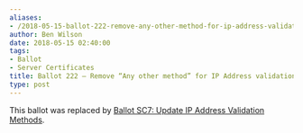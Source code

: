 ```yaml
---
aliases:
- /2018-05-15-ballot-222-remove-any-other-method-for-ip-address-validation/
author: Ben Wilson
date: 2018-05-15 02:40:00
tags:
- Ballot
- Server Certificates
title: Ballot 222 – Remove “Any other method” for IP Address validation
type: post
---
```


This ballot was replaced by [Ballot SC7: Update IP Address Validation Methods][1].

[1]: /2019/02/09/ballot-sc7-update-ip-address-validation-methods/